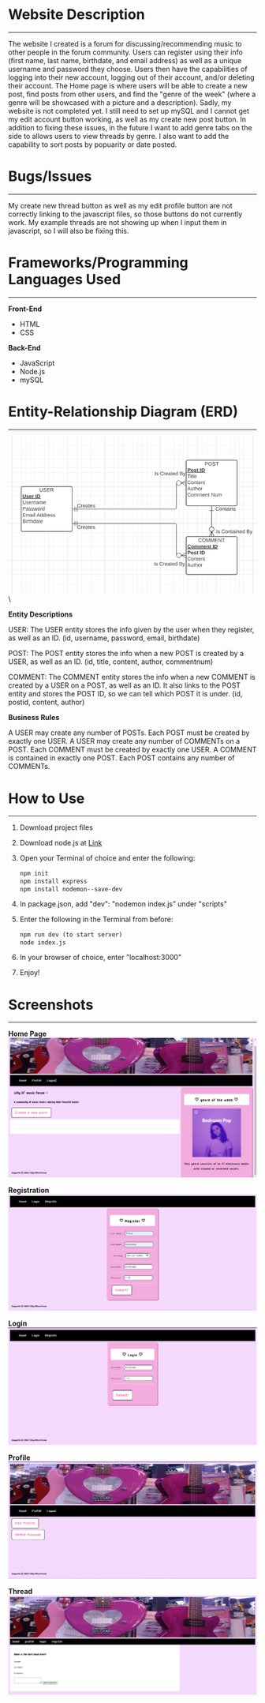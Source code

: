 # Website Description
***
The website I created is a forum for discussing/recommending music to other people in the forum community.
Users can register using their info (first name, last name, birthdate, and email address) as well as a unique username and password they choose. Users then have the capabilities of logging into their new account, logging out of their account, and/or deleting their account.
The Home page is where users will be able to create a new post, find posts from other users, and find the "genre of the week" (where a genre will be showcased with a picture and a description).
Sadly, my website is not completed yet. I still need to set up mySQL and I cannot get my edit account button working, as well as my create new post button. In addition to fixing these issues, in the future I want to add genre tabs on the side to allows users to view threads by genre. I also want to add the capability to sort posts by popuarity or date posted.

# Bugs/Issues
***
My create new thread button as well as my edit profile button are not correctly linking to the javascript files, so those buttons do not currently work.
My example threads are not showing up when I input them in javascript, so I will also be fixing this.

# Frameworks/Programming Languages Used
***
**Front-End**

* HTML
* CSS

**Back-End**

* JavaScript
* Node.js
* mySQL

# Entity-Relationship Diagram (ERD)
***
![Image](ERD.PNG)\

**Entity Descriptions**

USER: The USER entity stores the info given by the user when they register, as well as an ID. 
(id, username, password, email, birthdate) 

POST: The POST entity stores the info when a new POST is created by a USER, as well as an ID. 
(id, title, content, author, commentnum) 

COMMENT: The COMMENT entity stores the info when a new COMMENT is created by a USER on a POST, as well as an ID. It also links to the POST entity and stores the POST ID, so we can tell which POST it is under. 
(id, postid, content, author) 

**Business Rules**

A USER may create any number of POSTs. Each POST must be created by exactly one USER. 
A USER may create any number of COMMENTs on a POST. Each COMMENT must be created by exactly one USER. 
A COMMENT is contained in exactly one POST. Each POST contains any number of COMMENTs.

# How to Use
***
1. Download project files
2. Download node.js at [Link](https://nodejs.dev/download/)
3. Open your Terminal of choice and enter the following:

    ```
    npm init
    npm install express
    npm install nodemon--save-dev
4. In package.json, add "dev": "nodemon index.js” under "scripts"
5. Enter the following in the Terminal from before:

    ```
    npm run dev (to start server)
    node index.js
    ```
6. In your browser of choice, enter "localhost:3000"
7. Enjoy!

# Screenshots
***
**Home Page**
![Image](homepage.PNG)

**Registration**
![Image](register.PNG)

**Login**
![Image](login.PNG)

**Profile**
![Image](profile.PNG)

**Thread**
![Image](thread.PNG)